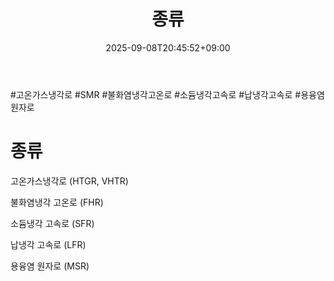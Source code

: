 ﻿---
title: "종류"
date: 2025-09-08T20:45:52+09:00
lastmod: 2025-09-08T20:45:52+09:00
type: docs
sidebar:
  open: true
weight: 2
---
<div style="display:none">
  <meta property="article:published_time" content="2025-09-08T11:45:52Z" />
  <meta property="article:modified_time" content="2025-09-08T11:45:52Z" />
</div>
#고온가스냉각로 #SMR #불화염냉각고온로 #소듐냉각고속로 #납냉각고속로 #용융염원자로

# 종류

고온가스냉각로 (HTGR, VHTR)

불화염냉각 고온로 (FHR) 

소듐냉각 고속로 (SFR)

납냉각 고속로 (LFR)

용융염 원자로 (MSR)

